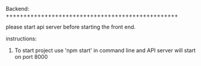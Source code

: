 Backend:
+++++++++++++++++++++++++++++++++++++++++++++++++

please start api server before starting the front end.

instructions:

1) To start project use 'npm start' in command line and API server will start on port 8000